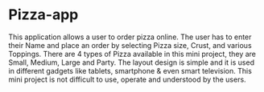 # Pizza-app

This application allows a user to order pizza online. The user has to enter their Name and place an order by selecting Pizza size, Crust, and various Toppings. There are 4 types of Pizza available in this mini project, they are Small, Medium, Large and Party. The layout design is simple and it is used in different gadgets like tablets, smartphone & even smart television. This mini project is not difficult to use, operate and understood by the users.

